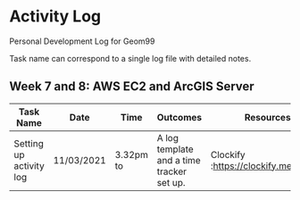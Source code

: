 # Activity Log
Personal Development Log for Geom99

Task name can correspond to a single log file with detailed notes.

## Week 7 and 8: AWS EC2 and ArcGIS Server

| Task Name     | Date     | Time   | Outcomes | Resources  | To Do |
| ------------- |:--------:| ------ | ---------| ---------- | ----- |
| Setting up activity log | 11/03/2021 | 3.32pm to | A log template and a time tracker set up. | Clockify :https://clockify.me/tracker | 
